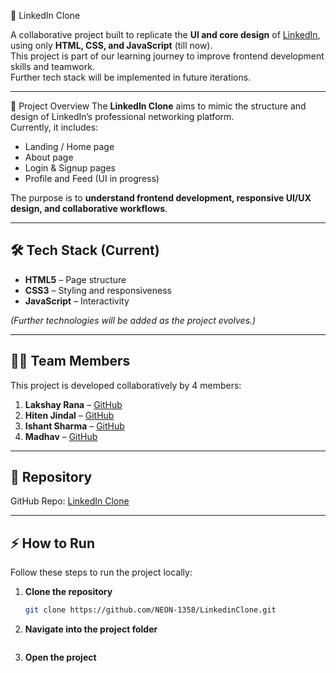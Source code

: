 🔗 LinkedIn Clone

A collaborative project built to replicate the **UI and core design** of [LinkedIn](https://www.linkedin.com/), using only **HTML, CSS, and JavaScript** (till now).  
This project is part of our learning journey to improve frontend development skills and teamwork.  
Further tech stack will be implemented in future iterations.

---

🚀 Project Overview
The **LinkedIn Clone** aims to mimic the structure and design of LinkedIn’s professional networking platform.  
Currently, it includes:
- Landing / Home page  
- About page  
- Login & Signup pages  
- Profile and Feed (UI in progress)  

The purpose is to **understand frontend development, responsive UI/UX design, and collaborative workflows**.

---

## 🛠️ Tech Stack (Current)
- **HTML5** – Page structure  
- **CSS3** – Styling and responsiveness  
- **JavaScript** – Interactivity  

*(Further technologies will be added as the project evolves.)*

---

## 👨‍💻 Team Members
This project is developed collaboratively by 4 members:

1. **Lakshay Rana** – [GitHub](https://github.com/NEON-1358)  
2. **Hiten Jindal** – [GitHub](https://github.com/HitenJ1233)  
3. **Ishant Sharma** – [GitHub](https://github.com/CipherCraftXIshant)  
4. **Madhav** – [GitHub](https://github.com/madhavv-xd)  

---

## 📌 Repository
GitHub Repo: [LinkedIn Clone](https://github.com/NEON-1358/LinkedinClone)

---

## ⚡ How to Run
Follow these steps to run the project locally:

1. **Clone the repository**  
   ```bash
   git clone https://github.com/NEON-1358/LinkedinClone.git
2. **Navigate into the project folder**
   ```cd LinkedinClone
3. **Open the project**
```Simply open the index.html file in your preferred web browser.
